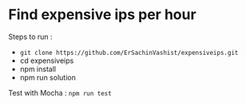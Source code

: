 # Find expensive ips per hour

Steps to run : 
* `git clone https://github.com/ErSachinVashist/expensiveips.git`
* cd expensiveips
* npm install
* npm run solution

Test with Mocha  : 
`npm run test`
